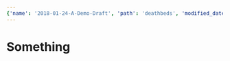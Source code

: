 ```yaml
---
{'name': '2018-01-24-A-Demo-Draft', 'path': 'deathbeds', 'modified_date': 'January 25, 2018', 'permalink': 'something.ipynb'}
---
```



# Something
